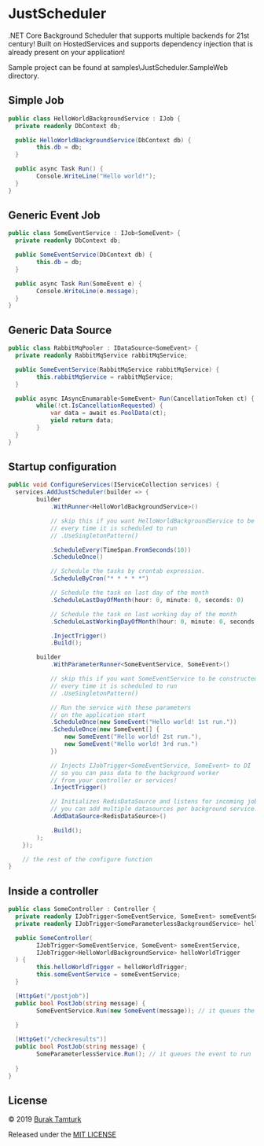 # JustScheduler

.NET Core Background Scheduler that supports multiple backends for 21st century! Built on HostedServices and supports dependency injection that is already present on your application!

Sample project can be found at samples\JustScheduler.SampleWeb directory.

## Simple Job

```csharp
public class HelloWorldBackgroundService : IJob {
  private readonly DbContext db;

  public HelloWorldBackgroundService(DbContext db) {
		this.db = db;
  }

  public async Task Run() {
		Console.WriteLine("Hello world!");
  }
}
```

## Generic Event Job

```csharp
public class SomeEventService : IJob<SomeEvent> {
  private readonly DbContext db;

  public SomeEventService(DbContext db) {
		this.db = db;
  }

  public async Task Run(SomeEvent e) {
		Console.WriteLine(e.message);
  }
}
```

## Generic Data Source

```csharp
public class RabbitMqPooler : IDataSource<SomeEvent> {
  private readonly RabbitMqService rabbitMqService;

  public SomeEventService(RabbitMqService rabbitMqService) {
		this.rabbitMqService = rabbitMqService;
  }

  public async IAsyncEnumarable<SomeEvent> Run(CancellationToken ct) {
		while(!ct.IsCancellationRequested) {
			var data = await es.PoolData(ct);
			yield return data;
		}
  }
}
```

## Startup configuration

```csharp
public void ConfigureServices(IServiceCollection services) {
  services.AddJustScheduler(builder => {
		builder
			.WithRunner<HelloWorldBackgroundService>()

			// skip this if you want HelloWorldBackgroundService to be constructed
			// every time it is scheduled to run
			// .UseSingletonPattern()

			.ScheduleEvery(TimeSpan.FromSeconds(10))
			.ScheduleOnce()

			// Schedule the tasks by crontab expression.
			.ScheduleByCron("* * * * *")

			// Schedule the task on last day of the month
			.ScheduleLastDayOfMonth(hour: 0, minute: 0, seconds: 0)

			// Schedule the task on last working day of the month
			.ScheduleLastWorkingDayOfMonth(hour: 0, minute: 0, seconds: 0)

			.InjectTrigger()
			.Build();

		builder
			.WithParameterRunner<SomeEventService, SomeEvent>()

			// skip this if you want SomeEventService to be constructed
			// every time it is scheduled to run
			// .UseSingletonPattern()

			// Run the service with these parameters
			// on the application start
			.ScheduleOnce(new SomeEvent("Hello world! 1st run."))
			.ScheduleOnce(new SomeEvent[] {
				new SomeEvent("Hello world! 2st run."),
				new SomeEvent("Hello world! 3rd run.")
			})

			// Injects IJobTrigger<SomeEventService, SomeEvent> to DI
			// so you can pass data to the background worker
			// from your controller or services!
			.InjectTrigger()

			// Initializes RedisDataSource and listens for incoming job
			// you can add multiple datasources per background service!
			.AddDataSource<RedisDataSource>()

			.Build();
		);
	});

	// the rest of the configure function
}
```

## Inside a controller

```csharp
public class SomeController : Controller {
  private readonly IJobTrigger<SomeEventService, SomeEvent> someEventService;
  private readonly IJobTrigger<SomeParameterlessBackgroundService> helloWorldTrigger;

  public SomeController(
		IJobTrigger<SomeEventService, SomeEvent> someEventService,
		IJobTrigger<HelloWorldBackgroundService> helloWorldTrigger
  ) {
		this.helloWorldTrigger = helloWorldTrigger;
		this.someEventService = someEventService;
  }

  [HttpGet("/postjob")]
  public bool PostJob(string message) {
		SomeEventService.Run(new SomeEvent(message)); // it queues the event to run 
																									// on the background!
  }

  [HttpGet("/checkresults")]
  public bool PostJob(string message) {
		SomeParameterlessService.Run(); // it queues the event to run
																		// on the background!
  }
}
```

## License

© 2019 [Burak Tamturk](https://buraktamturk.org/)

Released under the [MIT LICENSE](http://opensource.org/licenses/MIT)
